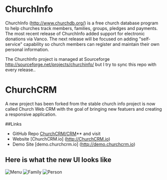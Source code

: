 # ChurchInfo

ChurchInfo (http://www.churchdb.org/) is a free church database program to help churches track members, families, groups, pledges and payments. The most recent release of ChurchInfo added support for electronic donations via Vanco.  The next release will be focused on adding "self-service" capability so church members can register and maintain their own personal information.

The ChurchInfo project is managed at Sourceforge http://sourceforge.net/projects/churchinfo/ but I try to sync this repo with every release.. 

# ChurchCRM

A new project has been forked from the stable church info project is now called Church Web CRM with the goal of bringing new featuers and creating a responsive application.

##Links 

- GitHub Repo [ChurchCRM/CRM](https://github.com/ChurchCRM/CRM)** and visit 
- Website [ChurchCRM.io] (http://ChurchCRM.io)
- Demo Site [demo.churchcrm.io] (http://demo.churchcrm.io) 

## Here is what the new UI looks like

![Menu](http://www.churchcrm.io/screenshots/menu.PNG)
![Family](http://www.churchcrm.io/screenshots/family.PNG)
![Person](http://www.churchcrm.io/screenshots/person.PNG)




